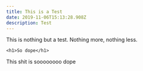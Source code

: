 ```yaml
---
title: This is a Test
date: 2019-11-06T15:13:28.908Z
description: Test
---
```

This is nothing but a test. Nothing more, nothing less.

```
<h1>So dope</h1>
```

This shit is soooooooo dope
